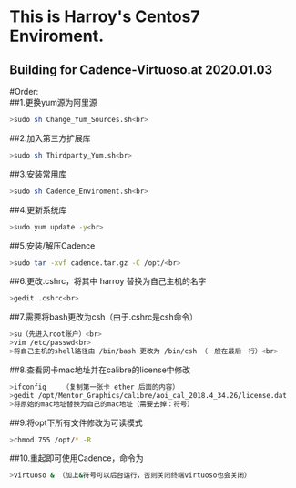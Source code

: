This is Harroy's Centos7 Enviroment. 
===

Building for Cadence-Virtuoso.at 2020.01.03
---

#Order:  
##1.更换yum源为阿里源  
```Bash
>sudo sh Change_Yum_Sources.sh<br>
```
##2.加入第三方扩展库  
```Bash
>sudo sh Thirdparty_Yum.sh<br>
``` 
##3.安装常用库  
```Bash
>sudo sh Cadence_Enviroment.sh<br>
```  
##4.更新系统库  
```Bash
>sudo yum update -y<br>
```  
##5.安装/解压Cadence  
```Bash
>sudo tar -xvf cadence.tar.gz -C /opt/<br>
```  
##6.更改.cshrc，将其中 harroy 替换为自己主机的名字  
```Bash
>gedit .cshrc<br>
```
##7.需要将bash更改为csh（由于.cshrc是csh命令）  
```Bash
>su（先进入root账户）<br> 
>vim /etc/passwd<br>
>将自己主机的shell路径由 /bin/bash 更改为 /bin/csh （一般在最后一行）<br>
```
##8.查看网卡mac地址并在calibre的license中修改  
```Bash
>ifconfig    （复制第一张卡 ether 后面的内容）  
>gedit /opt/Mentor_Graphics/calibre/aoi_cal_2018.4_34.26/license.dat   
>将原始的mac地址替换为自己的mac地址（需要去掉：符号）
```  
##9.将opt下所有文件修改为可读模式  
```Bash
>chmod 755 /opt/* -R
```
##10.重起即可使用Cadence，命令为  
```Bash
>virtuoso & （加上&符号可以后台运行，否则关闭终端virtuoso也会关闭）
```
